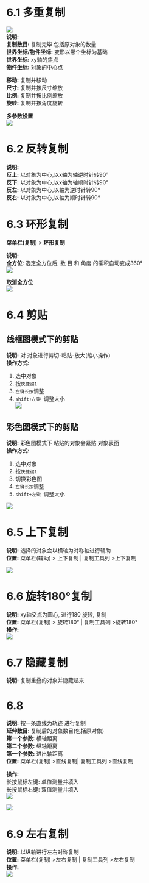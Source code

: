 # 6.1 多重复制  
![](https://oss.6200052.xyz:44/mddata/ls/2022/11/10/202211101011757.png)  
**说明:**   
**复制数目:** 复制完毕 包括原对象的数量  
**世界坐标/物件坐标:** 变形以哪个坐标为基础  
	**世界坐标:** xy轴的焦点  
	**物件坐标:** 对象的中心点  

**移动:**  复制并移动   
**尺寸:** 复制并按尺寸缩放   
**比例:** 复制并按比例缩放  
**旋转:** 复制并按角度旋转  


**多参数设置**   
![](https://oss.6200052.xyz:44/mddata/ls/2022/11/10/202211101035854.gif)


# 6.2 反转复制  

**说明:**    
**反上:**  以对象为中心,以x轴为轴逆时针转90°  
**反下:** 以对象为中心,以x轴为轴顺时针转90°  
**反左:**  以对象为中心,以轴为逆时针转90°  
**反右:** 以对象为中心,以轴为顺时针转90°  


# 6.3 环形复制  

**菜单栏(复制)**  >  **环形复制**   

**说明:**   
**全方位**: 选定全方位后, 数 目 和 角度 的乘积自动变成360°   
![](https://oss.6200052.xyz:44/mddata/ls/2022/11/10/202211101357252.gif)   


**取消全方位**    
![](https://oss.6200052.xyz:44/mddata/ls/2022/11/10/202211101357020.gif)   


# 6.4 剪贴  

  
## 线框图模式下的剪贴   
**说明:** 对 对象进行剪切-粘贴-放大(缩小操作)   
**操作方式:**    
1. 选中对象    
2. 按`快捷键1`  
3. `左键长按`调整  
4. `shift+左键 `调整大小   
![](https://oss.6200052.xyz:44/mddata/ls/2022/11/10/202211101701718.gif)


## 彩色图模式下的剪贴  
**说明:** 彩色图模式下 粘贴的对象会紧贴 对象表面  
**操作方式:**   
1. 选中对象    
2. 按`快捷键1`   
3. 切换彩色图   
4. `左键长按`调整   
5. `shift+左键 `调整大小    

![](https://oss.6200052.xyz:44/mddata/ls/2022/11/10/202211101710091.gif)    


# 6.5 上下复制  

**说明:** 选择的对象会以横轴为对称轴进行辅助  
**位置:** 菜单栏(辅助) > 上下复制  |  复制工具列 >上下复制  

![](https://oss.6200052.xyz:44/mddata/ls/2022/11/10/202211101719092.gif)

# 6.6 旋转180°复制  

**说明:** xy轴交点为圆心, 进行180 旋转, 复制  
**位置:** 菜单栏(复制) > 旋转180° |   复制工具列 >旋转180°  
**操作:**    
![](https://oss.6200052.xyz:44/mddata/ls/2022/11/10/202211101729632.gif)



# 6.7 隐藏复制  
**说明:** 复制重叠的对象并隐藏起来  

# 6.8   
**说明:** 按一条直线为轨迹 进行复制  
	**延伸数目:** 复制后的对象数目(包括原对象)  
	**第一个参数:** 横轴距离  
	**第二个参数:** 纵轴距离  
	**第一个参数:** 进出轴距离  
**位置:** 菜单栏(复制) >直线复制|   复制工具列 >直线复制  

**操作:**    
长按鼠标左键: 单值测量并填入  
长按鼠标右键: 双值测量并填入  
![](https://oss.6200052.xyz:44/mddata/ls/2022/11/10/202211101801835.gif)    

![](https://oss.6200052.xyz:44/mddata/ls/2022/11/10/202211101809425.gif)    
# 6.9 左右复制  
**说明:** 以纵轴进行左右对称复制  
**位置:** 菜单栏(复制) >左右复制   |   复制工具列 >左右复制  
**操作:**   
![](https://oss.6200052.xyz:44/mddata/ls/2022/11/10/202211101813033.gif)    

